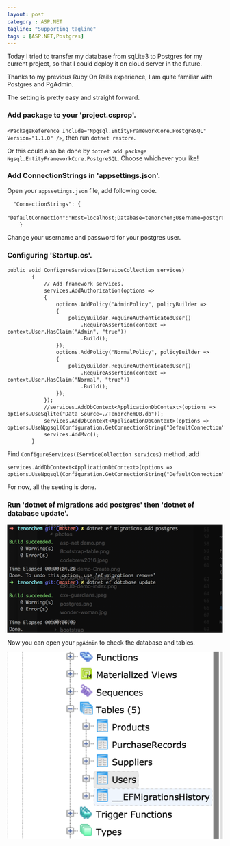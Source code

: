 ```yaml
---
layout: post
category : ASP.NET
tagline: "Supporting tagline"
tags : [ASP.NET,Postgres]
---
```


Today I tried to transfer my database from sqLite3 to Postgres for my current project, so that I could deploy it on cloud server in the future.

Thanks to my previous Ruby On Rails experience, I am quite familiar with Postgres and PgAdmin. 

The setting is pretty easy and straight forward.

### Add package to your 'project.csprop'.

`<PackageReference Include="Npgsql.EntityFrameworkCore.PostgreSQL" Version="1.1.0" />`, then run `dotnet restore`.

Or this could also be done by `dotnet add package Ngsql.EntityFrameworkCore.PostgreSQL`. Choose whichever you like!

### Add ConnectionStrings in 'appsettings.json'.

Open your `appseetings.json` file, add following code.

~~~
  "ConnectionStrings": {
    "DefaultConnection":"Host=localhost;Database=tenorchem;Username=postgres;Password=postgres"
    }
~~~

Change your username and password for your postgres user.

### Configuring 'Startup.cs'.

~~~
public void ConfigureServices(IServiceCollection services)
        {
            // Add framework services.
            services.AddAuthorization(options =>
            {
                options.AddPolicy("AdminPolicy", policyBuilder =>
                {
                    policyBuilder.RequireAuthenticatedUser()
                        .RequireAssertion(context => context.User.HasClaim("Admin", "true"))
                        .Build();
                });
                options.AddPolicy("NormalPolicy", policyBuilder =>
                {
                    policyBuilder.RequireAuthenticatedUser()
                        .RequireAssertion(context => context.User.HasClaim("Normal", "true"))
                        .Build();
                });
            });
            //services.AddDbContext<ApplicationDbContext>(options => options.UseSqlite("Data Source=./TenorchemDB.db"));
            services.AddDbContext<ApplicationDbContext>(options => options.UseNpgsql(Configuration.GetConnectionString("DefaultConnection")));
            services.AddMvc();
        }
~~~

Find `ConfigureServices(IServiceCollection services)` method, add 
~~~
services.AddDbContext<ApplicationDbContext>(options => options.UseNpgsql(Configuration.GetConnectionString("DefaultConnection")));
~~~

For now, all the seeting is done.

### Run 'dotnet ef migrations add postgres' then 'dotnet ef database update'. 

<img src="/assets/photos/postgres-1.png" alt="postgres-1" style="width: 630px; margin: 0 auto; display:block;"/>

Now you can open your `pgAdmin` to check the database and tables.

<img src="/assets/photos/postgres.png" alt="postgresDemo" style="margin: 0 auto; display:block;"/>



